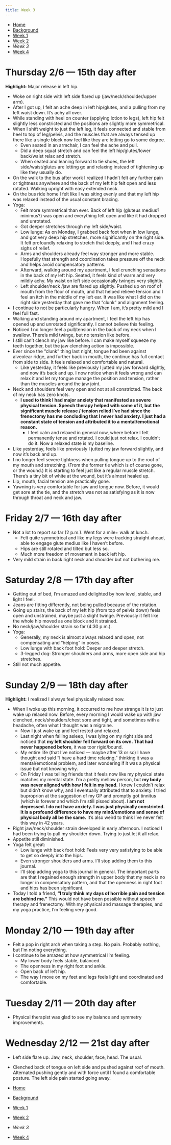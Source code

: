 ```yaml
---
title: Week 3
---
```


* [Home](/readme.md)
* [Background](/background.md)
* [Week 1](/week-1.md)
* [Week 2](/week-2.md)
* *Week 3*
* [Week 4](/week-4.md)

# Thursday 2/6 — 15th day after

**Highlight:** Major release in left hip.

* Woke on right side with left side flared up (jaw/neck/shoulder/upper arm).
* After I got up, I felt an ache deep in left hip/glutes, and a pulling from my left waist down. It’s achy all over.
* While standing with heel on counter (applying lotion to legs), left hip felt slightly less constricted and the positions are slightly more symmetrical.
* When I shift weight to just the left leg, it feels connected and stable from heel to top of leg/pelvis, and the muscles that are always tensed up there like a single block now feel like they are letting go to some degree.
    * Even seated in an armchair, I can feel the ache and pull.
    * Did a deep squat stretch and can feel the left hip/glutes/lower back/waist relax and stretch. 
    * When seated and leaning forward to tie shoes, the left side/waist/glutes are letting go and relaxing instead of tightening up like they usually do. 
* On the walk to the bus after work I realized I hadn’t felt any further pain or tightness anywhere and the back of my left hip felt open and less rotated. Walking upright with easy extended neck.
* On the bus ride home I felt like I was siting evenly and that my left hip was relaxed instead of the usual constant bracing.
* Yoga:
    * Felt more symmetrical than ever. Back of left hip (gluteus medius? minimus?) was open and everything felt open and like it had dropped and unrotated.
    * Got deeper stretches through my left side/waist.
    * Low lunge: As on Monday, I grabbed back foot when in low lunge, and got very deep hip stretches, more significantly on the right side. It felt profoundly relaxing to stretch that deeply, and I had crazy sighs of relief.
    * Arms and shoulders already feel way stronger and more stable. Hopefully that strength and coordination takes pressure off the neck and helps avoid compensatory patterns.
    * Afterward, walking around my apartment, I feel crunching sensations in the back of my left hip. Seated, it feels kind of warm and very mildly achy. My waist on left side occasionally twinges very slightly.
    * Left shoulder/neck /jaw are flared up slightly. Pushed up on roof of mouth from the floor of mouth, and that helped relieve tension and I feel an itch in the middle of my left ear. It was like what I did on the right side yesterday that gave me that “clunk” and alignment feeling.
* I continue to not be particularly hungry. When I am, it’s pretty mild and I feel full fast.
*  Walking and standing around my apartment, I feel the left hip has opened up and unrotated significantly. I cannot believe this feeling.
* Noticed I no longer feel a pull/tension in the back of my neck when I swallow. There’a mild twinge, but no tension like before.
* I still can’t clench my jaw like before. I can make myself squeeze my teeth together, but the jaw clenching action is impossible.
* Ever since the “clunk” thing last night, tongue had been against alveolear ridge, and further back in mouth, the continue has full contact from side to side. It feels relaxed and comfortable and natural.
   * Like yesterday, it feels like previously I jutted my jaw forward slightly, and now it’s back and up. I now notice when it feels wrong and can relax it and let my tongue manage the position and tension, rather than the muscles around the jaw joint.
* Neck and shoulders feel very open and not at all constricted. The back of my neck has zero knots.
   * **I used to think I had major anxiety that manifested as severe physical tension. Speech therapy helped with some of it, but the significant muscle release / tension relied I’ve had since the frenectomy has me concluding that I never had anxiety. I just had a constant state of tension and attributed it to a mental/emotional reason.**
      * I feel calm and relaxed in general now, where before I felt permanently tense and rotated. I could just not relax. I couldn’t do it. Now a relaxed state is my baseline.
* Like yesterday, feels like previously I jutted my jaw forward slightly, and now it’s back and up.
* I no longer feel severe tightness when pulling tongue up to the roof of my mouth and stretching. (From the former tie which is of course gone, or the wound.) It is starting to feel just like a regular muscle stretch. There’s a tiny bit of white at the wound, but it’s almost healed up.
* Lip, mouth, facial tension are practically gone.
* Yawning is very comfortable for jaw and tongue now. Before, it would get sore at the tie, and the stretch was not as satisfying as it is now through throat and neck and jaw.

# Friday 2/7 — 16th day after

* Not a lot to report so far (2 p.m.). Went for a mile+ walk at lunch.
   * Felt quite symmetrical and like my legs were tracking straight ahead, able to engage glute medius like I haven’t before. 
   * Hips are still rotated and tilted but less so. 
   * Much more freedom of movement in back left hip. 
* Very mild strain in back right neck and shoulder but not bothering me.

# Saturday 2/8 — 17th day after

* Getting out of bed, I’m amazed and delighted by how level, stable, and light I feel. 
* Jeans are fitting differently, not being pulled because of the rotation. 
* Going up stairs, the back of my left hip (from top of pelvis down) feels open and unstrained, maybe just a slight twinge. Previously it felt like the whole hip moved as one block and it strained.
* No neck/jaw/shoulder strain so far (4:30 p.m.).
* Yoga:
    * Generally, my neck is almost always relaxed and open, not compensating and “helping” in poses.
    * Low lunge with back foot hold: Deeper and deeper stretch.
    * 3-legged dog: Stronger shoulders and arms, more open side and hip stretches.
* Still not much appetite.

# Sunday 2/9 — 18th day after

**Highlight:** I realized I always feel physically relaxed now.

* When I woke up this morning, it occurred to me how strange it is to just wake up relaxed now. Before, every morning I would wake up with jaw clenched, neck/shoulders/chest sore and tight, and sometimes with a headache, often what I thought was a migraine.
   * Now I just wake up and feel rested and relaxed.
   * Last night when falling asleep, I was lying on my right side and noticed that **my left shoulder fell forward on its own. That had never happened before**, it was toor rigid/bound.
   * My entire life (that I’ve noticed — maybe after 13 or so) I have thought and said “I have a hard time relaxing,” thinking it was a mental/emotional problem, and later wondering if it was a physical issue but not knowing why.
   * On Friday I was telling friends that it feels now like my physical state matches my mental state. I’m a pretty mellow person, but **my body was never aligned with how I felt in my head**. I knew I couldn’t relax but didn’t know why, and I eventually attributed that to anxiety. I tried buproprion at the suggestion of my GP and promptly got tinnitus (which is forever and which I’m still pissed about). **I am not depressed. I do not have anxiety. I was just physically constricted. It is a profound difference to have my mind/emotions and sense of physical body all be the same.** It’s also weird to think I’ve never felt this way in 42 years.
* Right jaw/neck/shoulder strain developed in early afternoon. I noticed I had been trying to pull my shoulder down. Trying to just let it all relax. 
* Appetite still diminished.
* Yoga felt great:
    * Low lunge with back foot hold: Feels very very satisfying to be able to get so deeply into the hips. 
    * Even stronger shoulders and arms. I’ll stop adding them to this journal.
    * I’ll stop adding yoga to this journal in general. The important parts are that I regained enough strength in upper body that my neck is no longer in compensatory pattern, and that the openness in right foot and hips has been significant.
* Today I told a friend, **“I truly think my days of horrible pain and tension are behind me.”** This would not have been possible without speech therapy and frenectomy. With my physical and massage therapies, and my yoga practice, I’m feeling very good.

# Monday 2/10 — 19th day after

* Felt a pop in right arch when taking a step. No pain. Probably nothing, but I'm noting everything.
* I continue to be amazed at how symmetrical I’m feeling.
   * My lower body feels stable, balanced.
   * The openness in my right foot and ankle.
   * Open back of left hip.
   * The way I move on my feet and legs feels light and coordinated and comfortable.

# Tuesday 2/11 — 20th day after

* Physical therapist was glad to see my balance and symmetry improvements. 

# Wednesday 2/12 — 21st day after

* Left side flare up. Jaw, neck, shoulder, face, head. The usual.
* Clenched back of tongue on left side and pushed against roof of mouth. Alternated pushing gently and with force until I found a comfortable posture. The left side pain started going away.

* [Home](/readme.md)
* [Background](/background.md)
* [Week 1](/week-1.md)
* [Week 2](/week-2.md)
* *Week 3*
* [Week 4](/week-4.md)